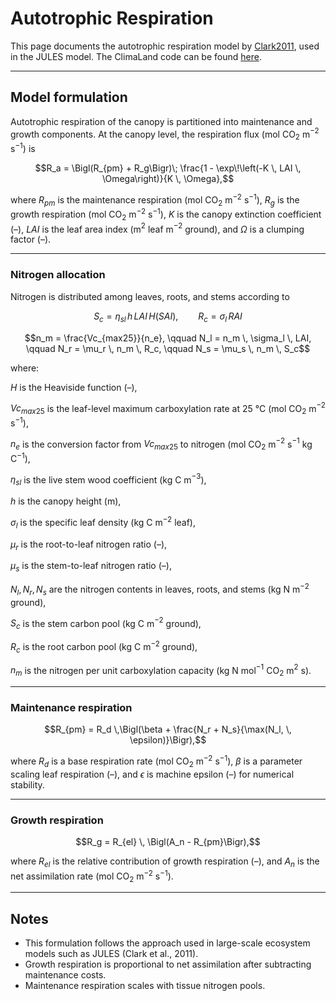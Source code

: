 # Autotrophic Respiration

This page documents the autotrophic respiration model by [Clark2011](@citet), used in the JULES model.
The ClimaLand code can be found [here](https://github.com/CliMA/ClimaLand.jl/blob/main/src/standalone/Vegetation/autotrophic_respiration.jl#L240).

---

## Model formulation

Autotrophic respiration of the canopy is partitioned into maintenance and growth components.
At the canopy level, the respiration flux (mol CO$_2$ m$^{-2}$ s$^{-1}$) is

```math
R_a = \Bigl(R_{pm} + R_g\Bigr)\; \frac{1 - \exp\!\left(-K \, LAI \, \Omega\right)}{K \, \Omega},
```

where $R_{pm}$ is the maintenance respiration (mol CO$_2$ m$^{-2}$ s$^{-1}$), $R_g$ is the growth respiration (mol CO$_2$ m$^{-2}$ s$^{-1}$), $K$ is the canopy extinction coefficient (–), $LAI$ is the leaf area index (m$^2$ leaf m$^{-2}$ ground), and $\Omega$ is a clumping factor (–).

---

### Nitrogen allocation

Nitrogen is distributed among leaves, roots, and stems according to

```math
S_c = \eta_{sl}\, h\, LAI \, H(SAI), \qquad
R_c = \sigma_l \, RAI
```

```math
n_m = \frac{Vc_{max25}}{n_e}, \qquad
N_l = n_m \, \sigma_l \, LAI, \qquad
N_r = \mu_r \, n_m \, R_c, \qquad
N_s = \mu_s \, n_m \, S_c
```

where:

 $H$ is the Heaviside function (–),

 $Vc_{max25}$ is the leaf-level maximum carboxylation rate at 25 °C (mol CO$_2$ m$^{-2}$ s$^{-1}$),

 $n_e$ is the conversion factor from $Vc_{max25}$ to nitrogen (mol CO$_2$ m$^{-2}$ s$^{-1}$ kg C$^{-1}$),

 $\eta_{sl}$ is the live stem wood coefficient (kg C m$^{-3}$),

 $h$ is the canopy height (m),

 $\sigma_l$ is the specific leaf density (kg C m$^{-2}$ leaf),

 $\mu_r$ is the root-to-leaf nitrogen ratio (–),

 $\mu_s$ is the stem-to-leaf nitrogen ratio (–),

 $N_l, N_r, N_s$ are the nitrogen contents in leaves, roots, and stems (kg N m$^{-2}$ ground),

 $S_c$ is the stem carbon pool (kg C m$^{-2}$ ground),

 $R_c$ is the root carbon pool (kg C m$^{-2}$ ground),

 $n_m$ is the nitrogen per unit carboxylation capacity (kg N mol$^{-1}$ CO$_2$ m$^{2}$ s).

---

### Maintenance respiration

```math
R_{pm} = R_d \,\Bigl(\beta + \frac{N_r + N_s}{\max(N_l, \, \epsilon)}\Bigr),
```

where $R_d$ is a base respiration rate (mol CO$_2$ m$^{-2}$ s$^{-1}$), $\beta$ is a parameter scaling leaf respiration (–), and $\epsilon$ is machine epsilon (–) for numerical stability.

---

### Growth respiration

```math
R_g = R_{el} \, \Bigl(A_n - R_{pm}\Bigr),
```

where $R_{el}$ is the relative contribution of growth respiration (–), and $A_n$ is the net assimilation rate (mol CO$_2$ m$^{-2}$ s$^{-1}$).

---

## Notes

- This formulation follows the approach used in large-scale ecosystem models such as JULES (Clark et al., 2011).
- Growth respiration is proportional to net assimilation after subtracting maintenance costs.
- Maintenance respiration scales with tissue nitrogen pools.
